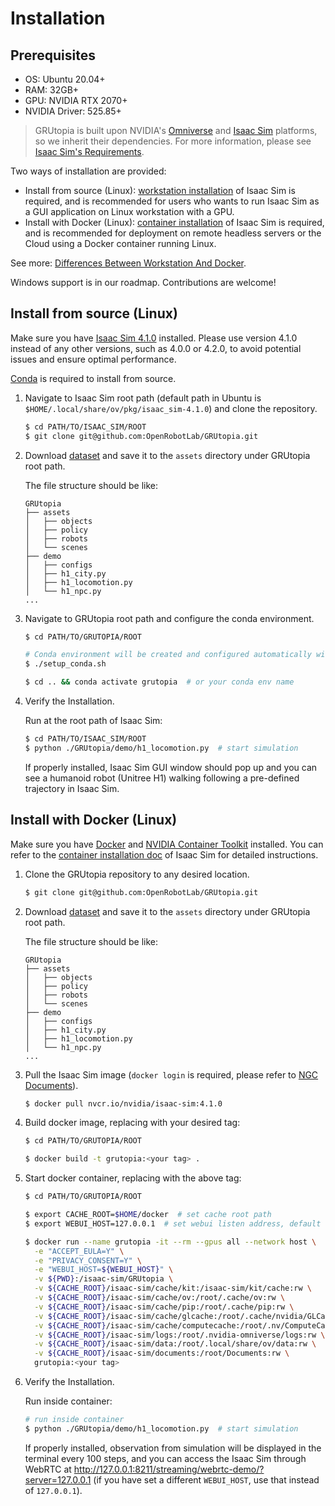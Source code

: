 # Installation

## Prerequisites

- OS: Ubuntu 20.04+
- RAM: 32GB+
- GPU: NVIDIA RTX 2070+
- NVIDIA Driver: 525.85+

> GRUtopia is built upon NVIDIA's [Omniverse](https://www.nvidia.com/en-us/omniverse/) and [Isaac Sim](https://developer.nvidia.com/isaac-sim) platforms, so we inherit their dependencies. For more information, please see [Isaac Sim's Requirements](https://docs.omniverse.nvidia.com/isaacsim/latest/installation/requirements.html).

Two ways of installation are provided:

- Install from source (Linux): [workstation installation](https://docs.omniverse.nvidia.com/isaacsim/latest/installation/install_workstation.html) of Isaac Sim is required, and is recommended for users who wants to run Isaac Sim as a GUI application on Linux workstation with a GPU.
- Install with Docker (Linux): [container installation](https://docs.omniverse.nvidia.com/isaacsim/latest/installation/install_container.html) of Isaac Sim is required, and is recommended for deployment on remote headless servers or the Cloud using a Docker container running Linux.

See more: [Differences Between Workstation And Docker](https://docs.omniverse.nvidia.com/isaacsim/latest/installation/install_faq.html#isaac-sim-setup-differences).

Windows support is in our roadmap. Contributions are welcome!

## Install from source (Linux)

Make sure you have [Isaac Sim 4.1.0](https://docs.omniverse.nvidia.com/isaacsim/latest/installation/install_workstation.html) installed. Please use version 4.1.0 instead of any other versions, such as 4.0.0 or 4.2.0, to avoid potential issues and ensure optimal performance.

[Conda](https://conda.io/projects/conda/en/latest/user-guide/install/index.html) is required to install from source.

1. Navigate to Isaac Sim root path (default path in Ubuntu is `$HOME/.local/share/ov/pkg/isaac_sim-4.1.0`) and clone the repository.

   ```bash
   $ cd PATH/TO/ISAAC_SIM/ROOT
   $ git clone git@github.com:OpenRobotLab/GRUtopia.git
   ```

1. Download [dataset](https://openxlab.org.cn/datasets/OpenRobotLab/GRScenes/cli/main) and save it to the `assets` directory under GRUtopia root path.

   The file structure should be like:

   ```
   GRUtopia
   ├── assets
   │   ├── objects
   │   ├── policy
   │   ├── robots
   │   └── scenes
   ├── demo
   │   ├── configs
   │   ├── h1_city.py
   │   ├── h1_locomotion.py
   │   └── h1_npc.py
   ...
   ```

1. Navigate to GRUtopia root path and configure the conda environment.

   ```bash
   $ cd PATH/TO/GRUTOPIA/ROOT

   # Conda environment will be created and configured automatically with prompt.
   $ ./setup_conda.sh

   $ cd .. && conda activate grutopia  # or your conda env name
   ```

1. Verify the Installation.

   Run at the root path of Isaac Sim:

   ```bash
   $ cd PATH/TO/ISAAC_SIM/ROOT
   $ python ./GRUtopia/demo/h1_locomotion.py  # start simulation
   ```

   If properly installed, Isaac Sim GUI window should pop up and you can see a humanoid robot (Unitree H1) walking following a pre-defined trajectory in Isaac Sim.

## Install with Docker (Linux)

Make sure you have [Docker](https://docs.docker.com/get-docker/) and [NVIDIA Container Toolkit](https://github.com/NVIDIA/nvidia-container-toolkit) installed. You can refer to the [container installation doc](https://docs.omniverse.nvidia.com/isaacsim/latest/installation/install_container.html) of Isaac Sim for detailed instructions.

1. Clone the GRUtopia repository to any desired location.

   ```bash
   $ git clone git@github.com:OpenRobotLab/GRUtopia.git
   ```

1. Download [dataset](https://openxlab.org.cn/datasets/OpenRobotLab/GRScenes/cli/main) and save it to the `assets` directory under GRUtopia root path.

   The file structure should be like:

   ```
   GRUtopia
   ├── assets
   │   ├── objects
   │   ├── policy
   │   ├── robots
   │   └── scenes
   ├── demo
   │   ├── configs
   │   ├── h1_city.py
   │   ├── h1_locomotion.py
   │   └── h1_npc.py
   ...
   ```

1. Pull the Isaac Sim image (`docker login` is required, please refer to [NGC Documents](https://catalog.ngc.nvidia.com/orgs/nvidia/containers/isaac-sim)).

   ```bash
   $ docker pull nvcr.io/nvidia/isaac-sim:4.1.0
   ```
2. Build docker image, replacing <your tag> with your desired tag:

   ```bash
   $ cd PATH/TO/GRUTOPIA/ROOT

   $ docker build -t grutopia:<your tag> .
   ```

3. Start docker container, replacing <your tag> with the above tag:

   ```bash
   $ cd PATH/TO/GRUTOPIA/ROOT

   $ export CACHE_ROOT=$HOME/docker  # set cache root path
   $ export WEBUI_HOST=127.0.0.1  # set webui listen address, default to 127.0.0.1

   $ docker run --name grutopia -it --rm --gpus all --network host \
     -e "ACCEPT_EULA=Y" \
     -e "PRIVACY_CONSENT=Y" \
     -e "WEBUI_HOST=${WEBUI_HOST}" \
     -v ${PWD}:/isaac-sim/GRUtopia \
     -v ${CACHE_ROOT}/isaac-sim/cache/kit:/isaac-sim/kit/cache:rw \
     -v ${CACHE_ROOT}/isaac-sim/cache/ov:/root/.cache/ov:rw \
     -v ${CACHE_ROOT}/isaac-sim/cache/pip:/root/.cache/pip:rw \
     -v ${CACHE_ROOT}/isaac-sim/cache/glcache:/root/.cache/nvidia/GLCache:rw \
     -v ${CACHE_ROOT}/isaac-sim/cache/computecache:/root/.nv/ComputeCache:rw \
     -v ${CACHE_ROOT}/isaac-sim/logs:/root/.nvidia-omniverse/logs:rw \
     -v ${CACHE_ROOT}/isaac-sim/data:/root/.local/share/ov/data:rw \
     -v ${CACHE_ROOT}/isaac-sim/documents:/root/Documents:rw \
     grutopia:<your tag>
   ```

4. Verify the Installation.

   Run inside container:

   ```bash
   # run inside container
   $ python ./GRUtopia/demo/h1_locomotion.py  # start simulation
   ```

   If properly installed, observation from simulation will be displayed in the terminal every 100 steps, and you can access the Isaac Sim through WebRTC at <http://127.0.0.1:8211/streaming/webrtc-demo/?server=127.0.0.1> (if you have set a different `WEBUI_HOST`, use that instead of `127.0.0.1`).
